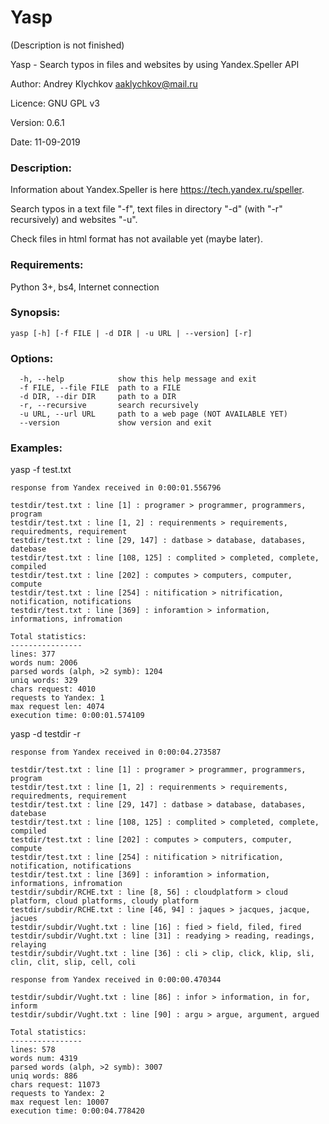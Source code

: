 # Yasp
(Description is not finished)

Yasp - Search typos in files and websites by using Yandex.Speller API

Author: Andrey Klychkov <aaklychkov@mail.ru>

Licence: GNU GPL v3

Version: 0.6.1

Date: 11-09-2019

### Description:

Information about Yandex.Speller is here <https://tech.yandex.ru/speller>.

Search typos in a text file "-f", text files in directory "-d" (with "-r" recursively) and websites "-u".

Check files in html format has not available yet (maybe later).

### Requirements:
Python 3+, bs4, Internet connection

### Synopsis:
```
yasp [-h] [-f FILE | -d DIR | -u URL | --version] [-r]
```

### Options:
```
  -h, --help            show this help message and exit
  -f FILE, --file FILE  path to a FILE
  -d DIR, --dir DIR     path to a DIR
  -r, --recursive       search recursively
  -u URL, --url URL     path to a web page (NOT AVAILABLE YET)
  --version             show version and exit
```

### Examples:

yasp -f test.txt
```
response from Yandex received in 0:00:01.556796

testdir/test.txt : line [1] : programer > programmer, programmers, program
testdir/test.txt : line [1, 2] : requirenments > requirements, requiredments, requirement
testdir/test.txt : line [29, 147] : datbase > database, databases, datebase
testdir/test.txt : line [108, 125] : complited > completed, complete, compiled
testdir/test.txt : line [202] : computes > computers, computer, compute
testdir/test.txt : line [254] : nitification > nitrification, notification, notifications
testdir/test.txt : line [369] : inforamtion > information, informations, infromation

Total statistics:
----------------
lines: 377
words num: 2006
parsed words (alph, >2 symb): 1204
uniq words: 329
chars request: 4010
requests to Yandex: 1
max request len: 4074
execution time: 0:00:01.574109
```

yasp -d testdir -r
```
response from Yandex received in 0:00:04.273587

testdir/test.txt : line [1] : programer > programmer, programmers, program
testdir/test.txt : line [1, 2] : requirenments > requirements, requiredments, requirement
testdir/test.txt : line [29, 147] : datbase > database, databases, datebase
testdir/test.txt : line [108, 125] : complited > completed, complete, compiled
testdir/test.txt : line [202] : computes > computers, computer, compute
testdir/test.txt : line [254] : nitification > nitrification, notification, notifications
testdir/test.txt : line [369] : inforamtion > information, informations, infromation
testdir/subdir/RCHE.txt : line [8, 56] : cloudplatform > cloud platform, cloud platforms, cloudy platform
testdir/subdir/RCHE.txt : line [46, 94] : jaques > jacques, jacque, jacues
testdir/subdir/Vught.txt : line [16] : fied > field, filed, fired
testdir/subdir/Vught.txt : line [31] : readying > reading, readings, relaying
testdir/subdir/Vught.txt : line [36] : cli > clip, click, klip, sli, clin, clit, slip, cell, coli

response from Yandex received in 0:00:00.470344

testdir/subdir/Vught.txt : line [86] : infor > information, in for, inform
testdir/subdir/Vught.txt : line [90] : argu > argue, argument, argued

Total statistics:
----------------
lines: 578
words num: 4319
parsed words (alph, >2 symb): 3007
uniq words: 886
chars request: 11073
requests to Yandex: 2
max request len: 10007
execution time: 0:00:04.778420
```
